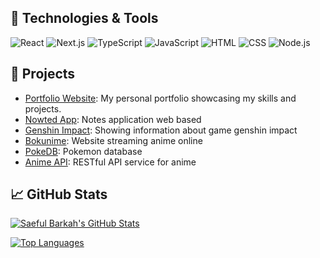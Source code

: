 ## 🔧 Technologies & Tools

![React](https://img.shields.io/badge/React-Advanced-blue?style=for-the-badge&logo=react)
![Next.js](https://img.shields.io/badge/Next.js-Advanced-black?style=for-the-badge&logo=next.js)
![TypeScript](https://img.shields.io/badge/TypeScript-Intermediate-blue?style=for-the-badge&logo=typescript)
![JavaScript](https://img.shields.io/badge/JavaScript-Expert-yellow?style=for-the-badge&logo=javascript)
![HTML](https://img.shields.io/badge/HTML-Expert-orange?style=for-the-badge&logo=html5)
![CSS](https://img.shields.io/badge/CSS-Expert-blue?style=for-the-badge&logo=css3)
![Node.js](https://img.shields.io/badge/Node.js-Intermediate-green?style=for-the-badge&logo=node.js)

## 🚀 Projects

- [Portfolio Website](https://eful.netlify.app): My personal portfolio showcasing my skills and projects.
- [Nowted App](https://nowted-web.vercel.app): Notes application web based
- [Genshin Impact](https://github.com/saefulbarkah/project-xyz): Showing information about game genshin impact
- [Bokunime](https://bokunime.vercel.app): Website streaming anime online
- [PokeDB](https://bokunime.vercel.app): Pokemon database
- [Anime API](https://github.com/saefulbarkah/anime-api): RESTful API service for anime

## 📈 GitHub Stats

[![Saeful Barkah's GitHub Stats](https://github-readme-stats.vercel.app/api?username=saefulbarkah&show_icons=true&count_private=true&theme=radical)](https://github.com/saefulbarkah)

[![Top Languages](https://github-readme-stats.vercel.app/api/top-langs/?username=saefulbarkah&layout=compact&theme=radical)](https://github.com/saefulbarkah)
